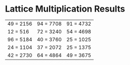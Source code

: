 # Lattice Multiplication Results

|   |   |   |
|---|---|---|
| 49 = 2156 | 94 = 7708 | 91 = 4732 |
| 12 = 516 | 72 = 3240 | 54 = 4698 |
| 96 = 5184 | 40 = 3760 | 25 = 1025 |
| 24 = 1104 | 37 = 2072 | 25 = 1375 |
| 42 = 2730 | 64 = 4864 | 49 = 3675 |
